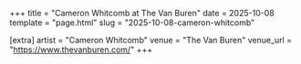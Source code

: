 +++
title = "Cameron Whitcomb at The Van Buren"
date = 2025-10-08
template = "page.html"
slug = "2025-10-08-cameron-whitcomb"

[extra]
artist = "Cameron Whitcomb"
venue = "The Van Buren"
venue_url = "https://www.thevanburen.com/"
+++

